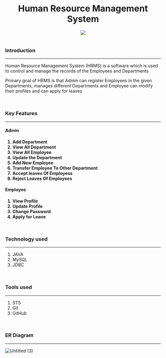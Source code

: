 <h1 align="center" >Human Resource Management System</h1>
<div align="center"><img src="https://user-images.githubusercontent.com/108060013/221414653-f9a06405-1a1e-4b5e-a1f6-e361f4589574.png"></div>

<br>
    <h3>Introduction</h3>
    <hr>
    <p>Human Resource Management System (HRMS) is a software which is used to control and manage the records of the Employees and Departments</p>
    <p>Primary goal of HRMS is that Admin can register Employees in the given Departments,  manages different Departments and Employee can modify their profiles and can apply for leaves</p>
    <br>
    <h3>Key Features</h3>
    <hr>
    <h4>Admin<h4>
    <ol>
        <li>Add Department</li>
        <li>View All Department</li>
        <li>View All Employee</li>
        <li>Update the Department</li>
        <li>Add New Employee</li>
        <li>Transfer Employee To Other Department</li>
        <li>Accept leaves Of Employess</li>
        <li>Reject Leaves Of Employees</li>
    </ol>
    <h4>Employee<h4>
    <ol>
        <li>View Profile</li>
        <li>Update Profile</li>
        <li>Change Password</li>
        <li>Apply for Leave</li>
    </ol>
    <br>
    <h3>Technology used</h3>
    <hr>
    <ol>
        <li>JAVA</li>
        <li>MySQL</li>
        <li>JDBC</li>
    </ol>
    <br>
    <h3>Tools used</h3>
    <hr>
    <ol>
        <li>STS</li>
        <li>Git</li>
        <li>GitHub</li>
    </ol>
    <br>
    <h3>ER Diagram</h3>
    <hr>
    
![Untitled (3)](https://user-images.githubusercontent.com/108060013/221413353-8c99163a-d048-4e67-85c9-63182b9f5ca3.png)
  <!--<br>
  <h3>Feedback</h3>
    <hr>
    <p>Valuable feedback will be appreciated. You can reach out to me via below medium</p>
    <ul>
       <li><a href="https://www.linkedin.com/in/Im-vishalanand/">LinkedIn</a></li>
    </ul>-->
